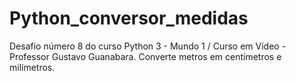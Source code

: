 # Python_conversor_medidas
Desafio número 8 do curso Python 3 - Mundo 1 / Curso em Vídeo - Professor Gustavo Guanabara.
Converte metros em centímetros e milímetros.
